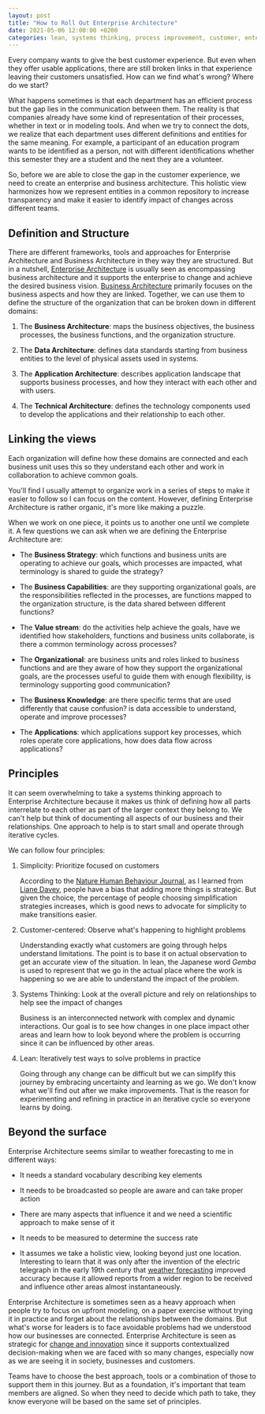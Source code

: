 ```yaml
---
layout: post
title: "How to Roll Out Enterprise Architecture"
date: 2021-05-06 12:00:00 +0200
categories: lean, systems thinking, process improvement, customer, enterprise architecture 
---
```


Every company wants to give the best customer experience. But even when they offer usable applications, there are still broken links in that experience leaving their customers unsatisfied. How can we find what's wrong? Where do we start?

<!-- more -->

What happens sometimes is that each department has an efficient process but the gap lies in the communication between them. The reality is that companies already have some kind of representation of their processes, whether in text or in modeling tools. And when we try to connect the dots, we realize that each department uses different definitions and entities for the same meaning. For example, a participant of an education program wants to be identified as a person, not with different identifications whether this semester they are a student and the next they are a volunteer. 

So, before we are able to close the gap in the customer experience, we need to create an enterprise and business architecture. This holistic view harmonizes how we represent entities in a common repository to increase transparency and make it easier to identify impact of changes across different teams.

## Definition and Structure

There are different frameworks, tools and approaches for Enterprise Architecture and Business Architecture in they way they are structured. But in a nutshell, [Enterprise Architecture][ea-gartner] is usually seen as encompassing business architecture and it supports the enterprise to change and achieve the desired business vision. [Business Architecture][BA] primarily focuses on the business aspects and how they are linked. Together, we can use them to define the structure of the organization that can be broken down in different domains:

1. The **Business Architecture**: maps the business objectives, the business processes, the business functions, and the organization structure.

2. The **Data Architecture**: defines data standards starting from business entities to the level of physical assets used in systems.

3. The **Application Architecture**: describes application landscape that supports business processes, and how they interact with each other and with users.

3. The **Technical Architecture**: defines the technology components used to develop the applications and their relationship to each other.

## Linking the views 

Each organization will define how these domains are connected and each business unit uses this so they understand each other and work in collaboration to achieve common goals.

You'll find I usually attempt to organize work in a series of steps to make it easier to follow so I can focus on the content. However, defining Enterprise Architecture is rather organic, it's more like making a puzzle.

When we work on one piece, it points us to another one until we complete it. A few questions we can ask when we are defining the Enterprise Architecture are:

- The **Business Strategy**: which functions and business units are operating to achieve our goals, which processes are impacted, what terminology is shared to guide the strategy?

- The **Business Capabilities**: are they supporting organizational goals, are the responsibilities reflected in the processes, are functions mapped to the organization structure, is the data shared between different functions?

- The **Value stream**: do the activities help achieve the goals, have we identified how stakeholders, functions and business units collaborate, is there a common terminology across processes?

- The **Organizational**: are business units and roles linked to business functions and are they aware of how they support the organizational goals, are the processes useful to guide them with enough flexibility, is terminology supporting good communication? 

- The **Business Knowledge**: are there specific terms that are used differently that cause confusion? is data accessible to understand, operate and improve processes?

- The **Applications**: which applications support key processes, which roles operate core applications, how does data flow across applications?

## Principles

It can seem overwhelming to take a systems thinking approach to Enterprise Architecture because it makes us think of defining how all parts interrelate to each other as part of the larger context they belong to. We can't help but think of documenting all aspects of our business and their relationships. One approach to help is to start small and operate through iterative cycles.

We can follow four principles:

1) Simplicity: Prioritize focused on customers

    According to the [Nature Human Behaviour Journal][Nature], as I learned from [Liane Davey][liane-davey], people have a bias that adding more things is strategic. But given the choice, the percentage of people choosing simplification strategies increases, which is good news to advocate for simplicity to make transitions easier.

2) Customer-centered: Observe what's happening to highlight problems

    Understanding exactly what customers are going through helps understand limitations. The point is to base it on actual observation to get an accurate view of the situation. In lean, the Japanese word _Gemba_ is used to represent that we go in the actual place where the work is happening so we are able to understand the impact of the problem.

3) Systems Thinking: Look at the overall picture and rely on relationships to help see the impact of changes

    Business is an interconnected network with complex and dynamic interactions. Our goal is to see how changes in one place impact other areas and learn how to look beyond where the problem is occurring since it can be influenced by other areas.

4) Lean: Iteratively test ways to solve problems in practice

    Going through any change can be difficult but we can simplify this journey by embracing uncertainty and learning as we go. We don't know what we'll find out after we make improvements. That is the reason for experimenting and refining in practice in an iterative cycle so everyone learns by doing.

## Beyond the surface

Enterprise Architecture seems similar to weather forecasting to me in different ways:

- It needs a standard vocabulary describing key elements

- It needs to be broadcasted so people are aware and can take proper action

- There are many aspects that influence it and we need a scientific approach to make sense of it

- It needs to be measured to determine the success rate

- It assumes we take a holistic view, looking beyond just one location. Interesting to learn that it was only after the invention of the electric telegraph in the early 19th century that [weather forecasting][weather-forecasting] improved accuracy because it allowed reports from a wider region to be received and influence other areas almost instantaneously.

Enterprise Architecture is sometimes seen as a heavy approach when people try to focus on upfront modeling, on a paper exercise without trying it in practice and forget about the relationships between the domains. But what's worse for leaders is to face avoidable problems had we understood how our businesses are connected. Enterprise Architecture is seen as strategic for [change and innovation][ea-innovation] since it supports contextualized decision-making when we are faced with so many changes, especially now as we are seeing it in society, businesses and customers.

Teams have to choose the best approach, tools or a combination of those to support them in this journey. But as a foundation, it's important that team members are aligned. So when they need to decide which path to take, they know everyone will be based on the same set of principles.

[BA]: https://www.omg.org/bawg/business_architecture_overview.htm

[weather-forecasting]: https://www.bbc.com/news/magazine-32483678 

[Nature]: https://www.nature.com/articles/s41586-021-03380-y

[liane-davey]: https://www.lianedavey.com/why-youre-so-busy-and-how-to-ruthlessly-prioritize/

[ea-gartner]: https://www.gartner.com/en/information-technology/glossary/enterprise-architecture-ea 

[ea-innovation]: https://www.gartner.com/smarterwithgartner/enterprise-architecture-enables-digital-innovation/

